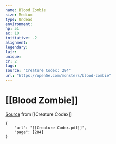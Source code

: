 ```yaml
---
name: Blood Zombie
size: Medium
type: Undead
environment: 
hp: 51
ac: 10
initiative: -2
alignment: 
legendary: 
lair: 
unique: 
cr: 2
tags: 
source: "Creature Codex: 284"
url: "https://open5e.com/monsters/blood-zombie"
---
```

# [[Blood Zombie]]

[Source](zotero://open-pdf/library/items/NTNKJRHG?page=284) from [[Creature Codex]]

```pdf
{
	"url": "[[Creature Codex.pdf]]",
	"page": [284]
}
```


